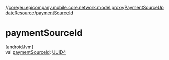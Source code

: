 //[core](../../../index.md)/[eu.epicompany.mobile.core.network.model.proxy](../index.md)/[PaymentSourceUpdateResource](index.md)/[paymentSourceId](payment-source-id.md)

# paymentSourceId

[androidJvm]\
val [paymentSourceId](payment-source-id.md): [UUID4](../../eu.epicompany.mobile.core.datatypes/index.md#545543244%2FClasslikes%2F-1060529556)
